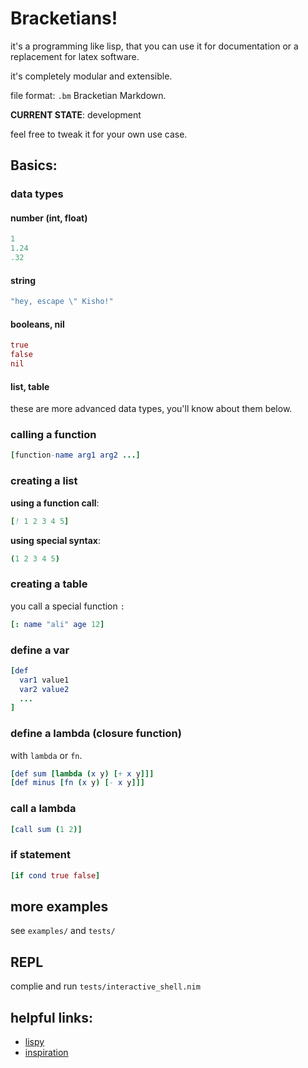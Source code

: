 # Bracketians!
it's a programming like lisp, that you can use it for documentation or a replacement for latex software.

it's completely modular and extensible.

file format: `.bm` Bracketian Markdown.

**CURRENT STATE**: development

feel free to tweak it for your own use case.

## Basics:

### data types
#### number (int, float)
```nim
1
1.24
.32
```

#### string
```nim
"hey, escape \" Kisho!"
```

#### booleans, nil
```nim
true
false
nil
```

#### list, table
these are more advanced data types, you'll know about them below. 

### calling a function
```nim
[function-name arg1 arg2 ...]
```

### creating a list

**using a function call**:
```nim
[! 1 2 3 4 5]
```

**using special syntax**:
```nim
(1 2 3 4 5)
```

### creating a table
you call a special function `:`
```nim
[: name "ali" age 12]
```

### define a var
```nim
[def 
  var1 value1
  var2 value2 
  ... 
]
```

### define a lambda (closure function)
with `lambda` or `fn`.

```nim
[def sum [lambda (x y) [+ x y]]]
[def minus [fn (x y) [- x y]]]
```

### call a lambda
```nim
[call sum (1 2)]
```

### if statement
```nim
[if cond true false]
```

## more examples
see `examples/` and `tests/`

## REPL
complie and run `tests/interactive_shell.nim`

## helpful links:
* [lispy](https://norvig.com/lispy.html)
* [inspiration](https://github.com/xigoi/xidoc)
